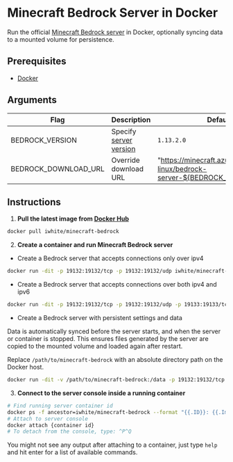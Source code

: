 # Minecraft Bedrock Server in Docker

Run the official [Minecraft Bedrock server](https://www.minecraft.net/en-us/download/server/bedrock/) in Docker, optionally syncing data to a mounted volume for persistence.


## Prerequisites

- [Docker](https://www.docker.com/get-started)


## Arguments

| Flag | Description | Default |
| ---- | ----------- | ------- |
| BEDROCK_VERSION | Specify [server version](https://minecraft.gamepedia.com/Bedrock_Dedicated_Server#History) | `1.13.2.0` |
| BEDROCK_DOWNLOAD_URL | Override download URL | "https://minecraft.azureedge.net/bin-linux/bedrock-server-${BEDROCK_VERSION}.zip" |


## Instructions

1. **Pull the latest image from [Docker Hub](https://hub.docker.com/r/iwhite/minecraft-bedrock)**

```bash
docker pull iwhite/minecraft-bedrock
```


2. **Create a container and run Minecraft Bedrock server**

* Create a Bedrock server that accepts connections only over ipv4

```bash
docker run -dit -p 19132:19132/tcp -p 19132:19132/udp iwhite/minecraft-bedrock
```

* Create a Bedrock server that accepts connections over both ipv4 and ipv6

```bash
docker run -dit -p 19132:19132/tcp -p 19132:19132/udp -p 19133:19133/tcp -p 19133:19133/udp iwhite/minecraft-bedrock
```

* Create a Bedrock server with persistent settings and data

Data is automatically synced before the server starts, and when the server or container is stopped.
This ensures files generated by the server are copied to the mounted volume and loaded again after restart.

Replace `/path/to/minecraft-bedrock` with an absolute directory path on the Docker host.

```bash
docker run -dit -v /path/to/minecraft-bedrock:/data -p 19132:19132/tcp -p 19132:19132/udp iwhite/minecraft-bedrock
```


3. **Connect to the server console inside a running container**

```bash
# Find running server container id
docker ps -f ancestor=iwhite/minecraft-bedrock --format "{{.ID}}: {{.Image}} {{.Status}}"
# Attach to server console
docker attach {container id}
# To detach from the console, type: ^P^Q
```

You might not see any output after attaching to a container, just type `help` and hit enter for a list of available commands.
